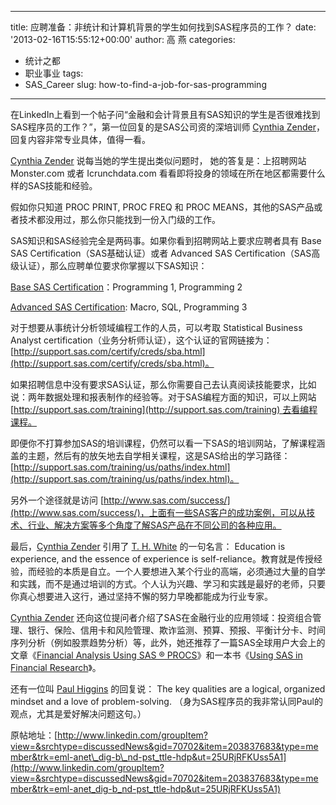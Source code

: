  ---
title: 应聘准备：非统计和计算机背景的学生如何找到SAS程序员的工作？
date: '2013-02-16T15:55:12+00:00'
author: 高 燕
categories:
  - 统计之都
  - 职业事业
tags:
  - SAS_Career
slug: how-to-find-a-job-for-sas-programming
---

在LinkedIn上看到一个帖子问“金融和会计背景且有SAS知识的学生是否很难找到SAS程序员的工作？”，第一位回复的是SAS公司资的深培训师 [Cynthia Zender](http://blogs.sas.com/content/sastraining/author/cynthiazender/)，回复内容非常专业具体，值得一看。

[Cynthia Zender](http://blogs.sas.com/content/sastraining/author/cynthiazender/) 说每当她的学生提出类似问题时， 她的答复是：上招聘网站 Monster.com 或者 Icrunchdata.com 看看即将投身的领域在所在地区都需要什么样的SAS技能和经验。

假如你只知道 PROC PRINT, PROC FREQ 和 PROC MEANS，其他的SAS产品或者技术都没用过，那么你只能找到一份入门级的工作。

SAS知识和SAS经验完全是两码事。如果你看到招聘网站上要求应聘者具有 Base SAS Certification（SAS基础认证）或者 Advanced SAS Certification（SAS高级认证），那么应聘单位要求你掌握以下SAS知识：
  
[Base SAS Certification](http://support.sas.com/certify/creds/bp.html)：Programming 1, Programming 2
  
[Advanced SAS Certification](http://support.sas.com/certify/creds/ap.html): Macro, SQL, Programming 3

对于想要从事统计分析领域编程工作的人员，可以考取 Statistical Business Analyst certification（业务分析师认证），这个认证的官网链接为： [http://support.sas.com/certify/creds/sba.html](http://support.sas.com/certify/creds/sba.html)。

如果招聘信息中没有要求SAS认证，那么你需要自己去认真阅读技能要求，比如说：两年数据处理和报表制作的经验等。对于SAS编程方面的知识，可以上网站 [http://support.sas.com/training](http://support.sas.com/training) 去看编程课程。

即便你不打算参加SAS的培训课程，仍然可以看一下SAS的培训网站，了解课程涵盖的主题，然后有的放矢地去自学相关课程，这是SAS给出的学习路径：[http://support.sas.com/training/us/paths/index.html](http://support.sas.com/training/us/paths/index.html)。

另外一个途径就是访问 [http://www.sas.com/success/](http://www.sas.com/success/)，上面有一些SAS客户的成功案例，可以从技术、行业、解决方案等多个角度了解SAS产品在不同公司的各种应用。

最后，[Cynthia Zender](http://blogs.sas.com/content/sastraining/author/cynthiazender/) 引用了 [T. H. White](http://en.wikipedia.org/wiki/T._H._White) 的一句名言： Education is experience, and the essence of experience is self-reliance。教育就是传授经验，而经验的本质是自立。一个人要想进入某个行业的高端，必须通过大量的自学和实践，而不是通过培训的方式。个人认为兴趣、学习和实践是最好的老师，只要你真心想要进入这行，通过坚持不懈的努力早晚都能成为行业专家。 <!--more-->

[Cynthia Zender](http://blogs.sas.com/content/sastraining/author/cynthiazender/) 还向这位提问者介绍了SAS在金融行业的应用领域：投资组合管理、银行、保险、信用卡和风险管理、欺诈监测、预算、预报、平衡计分卡、时间序列分析（例如股票趋势分析）等，此外，她还推荐了一篇SAS全球用户大会上的文章《[Financial Analysis Using SAS ® PROCS](http://support.sas.com/resources/papers/proceedings10/261-2010.pdf)》和一本书《[Using SAS in Financial Research](https://support.sas.com/pubscat/bookdetails.jsp?catid=1&pc=57601)》。

还有一位叫 [Paul Higgins](http://control.blog.sina.com.cn/groups?viewMemberFeed=&gid=70702&memberID=51443200 "See this member's activity") 的回复说： The key qualities are a logical, organized mindset and a love of problem-solving. （身为SAS程序员的我非常认同Paul的观点，尤其是爱好解决问题这句。）

原帖地址：[http://www.linkedin.com/groupItem?view=&srchtype=discussedNews&gid=70702&item=203837683&type=member&trk=eml-anet\_dig-b\_nd-pst_ttle-hdp&ut=25URjRFKUss5A1](http://www.linkedin.com/groupItem?view=&srchtype=discussedNews&gid=70702&item=203837683&type=member&trk=eml-anet_dig-b_nd-pst_ttle-hdp&ut=25URjRFKUss5A1)
